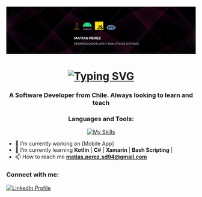 ![Ingresar la Ruta](Banner.png)
<h1 align="center">
  <a href="https://git.io/typing-svg">
    <img src="https://readme-typing-svg.herokuapp.com?font=Noto+Sans&weight=600&size=31&pause=1000&color=F78811&vCenter=true&width=435&lines=Hi+%F0%9F%91%8B%2C+I'm+Matias+Perez" alt="Typing SVG">
  </a>
</h1>

<h3 align="center">A Software Developer from Chile. Always looking to learn and teach</h3>

<h3 align="center">Languages and Tools:</h3>
<p align="center">
  <a href="https://skillicons.dev">
    <img src="https://skillicons.dev/icons?i=java,spring,kotlin,cs,php,js,react,bootstrap,bash,linux,vscode,git,postman,aws,mysql,sqlite,ubuntu,windows,html,css,sass&theme=dark" alt="My Skills" />
  </a>
</p>


- 🔭 I’m currently working on [Mobile App]
- 🌱 I’m currently learning **Kotlin** | **C#** | **Xamarin** | **Bash Scripting** | 
- 📫 How to reach me **matias.perez.sd94@gmail.com**

<h3 align="left">Connect with me:</h3>
<p align="left">
  <a href="https://www.linkedin.com/in/matias-perez-sd94/" target="blank">
    <img src="https://raw.githubusercontent.com/rahuldkjain/github-profile-readme-generator/master/src/images/icons/Social/linked-in-alt.svg" alt="LinkedIn Profile" height="30" width="40" />
  </a>
</p>

